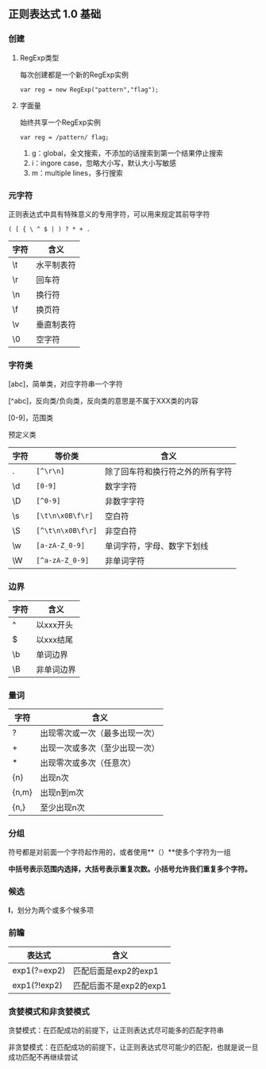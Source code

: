 ## 正则表达式 1.0 基础

### 创建

1. RegExp类型

   每次创建都是一个新的RegExp实例

   ```
   var reg = new RegExp("pattern","flag");
   ```

2. 字面量

   始终共享一个RegExp实例

   ```var expression = /pattern/ flags;
   var reg = /pattern/ flag;
   ```

   1. g：global，全文搜索，不添加的话搜索到第一个结果停止搜索
   2. i：ingore case，忽略大小写，默认大小写敏感
   3. m：multiple lines，多行搜索



### 元字符

正则表达式中具有特殊意义的专用字符，可以用来规定其前导字符

```( [ { \ ^ $ | ) ? * + .
( [ { \ ^ $ | ) ? * + .
```

| 字符 | 含义       |
| ---- | ---------- |
| \t   | 水平制表符 |
| \r   | 回车符     |
| \n   | 换行符     |
| \f   | 换页符     |
| \v   | 垂直制表符 |
| \0   | 空字符     |

### 字符类

[abc]，简单类，对应字符串一个字符

[^abc]，反向类/负向类，反向类的意思是不属于XXX类的内容

[0-9]，范围类

预定义类

| 字符 | 等价类            | 含义                             |
| ---- | ----------------- | -------------------------------- |
| .    | `[^\r\n]`         | 除了回车符和换行符之外的所有字符 |
| \d   | `[0-9]`           | 数字字符                         |
| \D   | `[^0-9]`          | 非数字字符                       |
| \s   | `[\t\n\x0B\f\r]`  | 空白符                           |
| \S   | `[^\t\n\x0B\f\r]` | 非空白符                         |
| \w   | `[a-zA-Z_0-9]`    | 单词字符，字母、数字下划线       |
| \W   | `[^a-zA-Z_0-9]`   | 非单词字符                       |

### 边界

| 字符 | 含义       |
| ---- | ---------- |
| ^    | 以xxx开头  |
| $    | 以xxx结尾  |
| \b   | 单词边界   |
| \B   | 非单词边界 |

### 量词

| 字符  | 含义                           |
| ----- | ------------------------------ |
| ?     | 出现零次或一次（最多出现一次） |
| +     | 出现一次或多次（至少出现一次） |
| *     | 出现零次或多次（任意次）       |
| {n}   | 出现n次                        |
| {n,m} | 出现n到m次                     |
| {n,}  | 至少出现n次                    |

### 分组

符号都是对前面一个字符起作用的，或者使用**（）**使多个字符为一组

**中括号表示范围内选择，大括号表示重复次数。小括号允许我们重复多个字符。**

### 候选

**I**，划分为两个或多个候多项

### 前瞻

| 表达式       | 含义                   |
| ------------ | ---------------------- |
| exp1(?=exp2) | 匹配后面是exp2的exp1   |
| exp1(?!exp2) | 匹配后面不是exp2的exp1 |

### 贪婪模式和非贪婪模式

贪婪模式：在匹配成功的前提下，让正则表达式尽可能多的匹配字符串

非贪婪模式：在匹配成功的前提下，让正则表达式尽可能少的匹配，也就是说一旦成功匹配不再继续尝试      